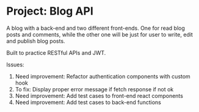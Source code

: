 # Project: Blog API

A blog with a back-end and two different front-ends. One for read blog posts and comments, while the other one will be just for user to write, edit and publish blog posts.

Built to practice RESTful APIs and JWT.

Issues:
1. Need improvement: Refactor authentication components with custom hook
2. To fix: Display proper error message if fetch response if not ok
3. Need improvement: Add test cases to front-end react components
4. Need improvement: Add test cases to back-end functions
